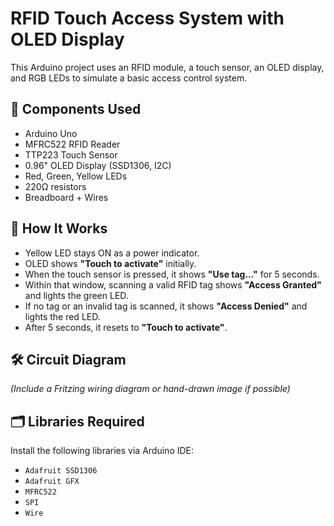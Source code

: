 # RFID Touch Access System with OLED Display

This Arduino project uses an RFID module, a touch sensor, an OLED display, and RGB LEDs to simulate a basic access control system.

## 🔧 Components Used
- Arduino Uno
- MFRC522 RFID Reader
- TTP223 Touch Sensor
- 0.96" OLED Display (SSD1306, I2C)
- Red, Green, Yellow LEDs
- 220Ω resistors
- Breadboard + Wires

## 🧠 How It Works
- Yellow LED stays ON as a power indicator.
- OLED shows **"Touch to activate"** initially.
- When the touch sensor is pressed, it shows **"Use tag..."** for 5 seconds.
- Within that window, scanning a valid RFID tag shows **"Access Granted"** and lights the green LED.
- If no tag or an invalid tag is scanned, it shows **"Access Denied"** and lights the red LED.
- After 5 seconds, it resets to **"Touch to activate"**.

## 🛠️ Circuit Diagram
*(Include a Fritzing wiring diagram or hand-drawn image if possible)*

## 🗂️ Libraries Required
Install the following libraries via Arduino IDE:
- `Adafruit SSD1306`
- `Adafruit GFX`
- `MFRC522`
- `SPI`
- `Wire`
